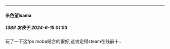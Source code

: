 ﻿
*****

####  糸色望lsama  
##### 138#       发表于 2024-6-15 01:53

玩了一下这fps moba结合的很好,这肯定得steam在线前十..

